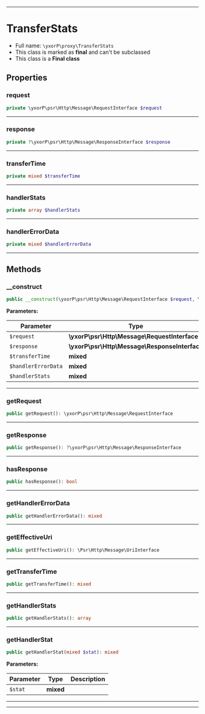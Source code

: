 ***

# TransferStats





* Full name: `\yxorP\proxy\TransferStats`
* This class is marked as **final** and can't be subclassed
* This class is a **Final class**



## Properties


### request



```php
private \yxorP\psr\Http\Message\RequestInterface $request
```






***

### response



```php
private ?\yxorP\psr\Http\Message\ResponseInterface $response
```






***

### transferTime



```php
private mixed $transferTime
```






***

### handlerStats



```php
private array $handlerStats
```






***

### handlerErrorData



```php
private mixed $handlerErrorData
```






***

## Methods


### __construct



```php
public __construct(\yxorP\psr\Http\Message\RequestInterface $request, \yxorP\psr\Http\Message\ResponseInterface $response = null, mixed $transferTime = null, mixed $handlerErrorData = null, mixed $handlerStats = []): mixed
```








**Parameters:**

| Parameter | Type | Description |
|-----------|------|-------------|
| `$request` | **\yxorP\psr\Http\Message\RequestInterface** |  |
| `$response` | **\yxorP\psr\Http\Message\ResponseInterface** |  |
| `$transferTime` | **mixed** |  |
| `$handlerErrorData` | **mixed** |  |
| `$handlerStats` | **mixed** |  |




***

### getRequest



```php
public getRequest(): \yxorP\psr\Http\Message\RequestInterface
```











***

### getResponse



```php
public getResponse(): ?\yxorP\psr\Http\Message\ResponseInterface
```











***

### hasResponse



```php
public hasResponse(): bool
```











***

### getHandlerErrorData



```php
public getHandlerErrorData(): mixed
```











***

### getEffectiveUri



```php
public getEffectiveUri(): \Psr\Http\Message\UriInterface
```











***

### getTransferTime



```php
public getTransferTime(): mixed
```











***

### getHandlerStats



```php
public getHandlerStats(): array
```











***

### getHandlerStat



```php
public getHandlerStat(mixed $stat): mixed
```








**Parameters:**

| Parameter | Type | Description |
|-----------|------|-------------|
| `$stat` | **mixed** |  |




***


***

